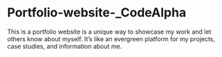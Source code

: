 # Portfolio-website-_CodeAlpha
This is a portfolio website is a unique way to showcase my work and let others know about myself.  It’s like an evergreen platform for my projects, case studies, and information about me.
